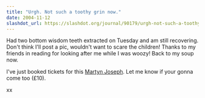 ```yaml
---
title: "Urgh. Not such a toothy grin now."
date: 2004-11-12
slashdot_url: https://slashdot.org/journal/90179/urgh-not-such-a-toothy-grin-now
---
```


<p>Had two bottom wisdom teeth extracted on Tuesday and am still recovering. Don't think I'll post a pic, wouldn't want to scare the children! Thanks to my friends in reading for looking after me while I was woozy! Back to my soup now.</p>
<p>I've just booked tickets for this <a href="http://www.delicatessen-reading.org.uk/">Martyn Joseph</a>. Let me know if your gonna come too (£10).</p>
<p>xx</p>

